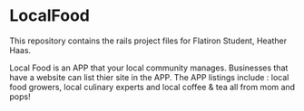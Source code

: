 # LocalFood

This repository contains the rails project files for Flatiron Student, Heather Haas.

Local Food is an APP that your local community manages. Businesses that have a website can list thier site in the APP. The APP listings include : local food growers, local culinary experts and local coffee & tea all from mom and pops!

